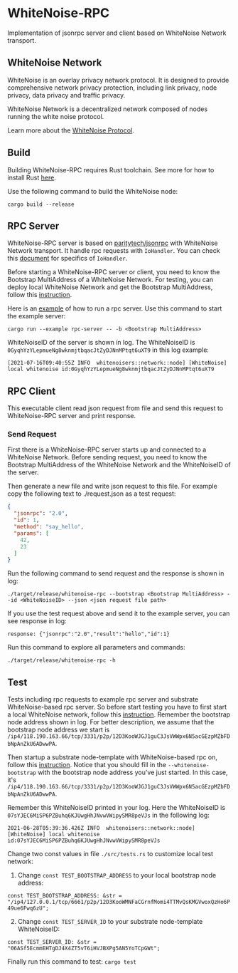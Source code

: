 # WhiteNoise-RPC

Implementation of jsonrpc server and client based on WhiteNoise Network transport.

## WhiteNoise Network

WhiteNoise is an overlay privacy network protocol. It is designed to provide comprehensive network privacy protection,
including link privacy, node privacy, data privacy and traffic privacy.

WhiteNoise Network is a decentralized network composed of nodes running the white noise protocol.

Learn more about the [WhiteNoise Protocol](https://github.com/Evanesco-Labs/WhiteNoise.rs).

## Build

Building WhiteNoise-RPC requires Rust toolchain. See more for how to install
Rust [here](https://www.rust-lang.org/tools/install).

Use the following command to build the WhiteNoise node:

```shell
cargo build --release
```

## RPC Server

WhiteNoise-RPC server is based on [paritytech/jsonrpc](https://github.com/paritytech/jsonrpc) with WhiteNoise Network
transport. It handle rpc requests with `IoHandler`. You can check
this [document](https://docs.rs/jsonrpc-core/17.1.0/jsonrpc_core/struct.IoHandler.html) for specifics
of `IoHandler`.

Before starting a WhiteNoise-RPC server or client, you need to know the Bootstrap MultiAddress of a WhiteNoise Network.
For testing, you can deploy local WhiteNoise Network and get the Bootstrap MultiAddress, follow this [instruction](https://github.com/Evanesco-Labs/WhiteNoise.rs#start-local-whitenoise-network).

Here is an [example](./examples/rpc-server.rs) of how to run a rpc server. Use this command to start the example server:

```shell
cargo run --example rpc-server -- -b <Bootstrap MultiAddress>
```

WhiteNoiseID of the server is shown in log. The WhiteNoiseID is `0GyqhYzYLepmueNg8wknmjtbqacJtZyDJNnMPtqt6uXT9` in this log example:

```
[2021-07-16T09:40:55Z INFO  whitenoisers::network::node] [WhiteNoise] local whitenoise id:0GyqhYzYLepmueNg8wknmjtbqacJtZyDJNnMPtqt6uXT9
```

## RPC Client

This executable client read json request from file and send this request to WhiteNoise-RPC server and print response.

### Send Request

First there is a WhiteNoise-RPC server starts up and connected to a WhiteNoise Network. Before sending request, you need to know the
Bootstrap MultiAddress of the WhiteNoise Network and the WhiteNoiseID of the server.

Then generate a new file and write json request to this file. For example copy the following text to ./request.json as a
test request:

```json
{
  "jsonrpc": "2.0",
  "id": 1,
  "method": "say_hello",
  "params": [
    42,
    23
  ]
}
```

Run the following command to send request and the response is shown in log:

```shell
./target/release/whitenoise-rpc --bootstrap <Bootstrap MultiAddress> --id <WhiteNoiseID> --json <json request file path>
```

If you use the test request above and send it to the example server, you can see response in log:

```shell
response: {"jsonrpc":"2.0","result":"hello","id":1}
```

Run this command to explore all parameters and commands:

```shell
./target/release/whitenoise-rpc -h
```

## Test
Tests including rpc requests to example rpc server and substrate WhiteNoise-based rpc server. 
So before start testing you have to first start a local WhiteNoise network, follow this [instruction](https://github.com/Evanesco-Labs/WhiteNoise.rs#start-local-whitenoise-network).
Remember the bootstrap node address shown in log.
For better description, we assume that the bootstrap node address we start is `/ip4/118.190.163.66/tcp/3331/p2p/12D3KooWJGJ1guC3JsVWWpx6N5acGEzpMZbFDbNpAnZkU6ADwwPA`.

Then startup a substrate node-template with WhiteNoise-based rpc on, follow this [instruction](https://github.com/Evanesco-Labs/substrate#start-substrate-node-template).
Notice that you should fill in the `--whitenoise-bootstrap` with the bootstrap node address you've just started. In this case, it's `/ip4/118.190.163.66/tcp/3331/p2p/12D3KooWJGJ1guC3JsVWWpx6N5acGEzpMZbFDbNpAnZkU6ADwwPA`.

Remember this WhiteNoiseID printed in your log. Here the WhiteNoiseID is `07sYJEC6MiSP6PZBuhq6KJUwgHhJNvwVWipySMR8peVJs` in the following log:

```shell
2021-06-28T05:39:36.426Z INFO  whitenoisers::network::node] [WhiteNoise] local whitenoise id:07sYJEC6MiSP6PZBuhq6KJUwgHhJNvwVWipySMR8peVJs
```

Change two const values in file `./src/tests.rs` to customize local test network:
1. Change `const TEST_BOOTSTRAP_ADDRESS` to your local bootstrap node address:
  
`const TEST_BOOTSTRAP_ADDRESS: &str = "/ip4/127.0.0.1/tcp/6661/p2p/12D3KooWMNFaCGrnfMomi4TTMvQsKMGVwoxQzHo6P49ue6Fwq6zU";`

2. Change `const TEST_SERVER_ID` to your substrate node-template WhiteNoiseID:

`const TEST_SERVER_ID: &str = "06ASf5EcmmEHTgDJ4X4ZT5vT6iHVJBXPg5AN5YoTCpGWt";`

Finally run this command to test:
`cargo test`